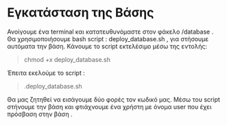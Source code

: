  # Εγκατάσταση της Βάσης

 Ανοίγουμε ένα terminal και κατατευθυνόμαστε στον φάκελο /database . Θα χρησιμοποιήσουμε bash script : deploy_database.sh , για στήσουμε αυτόματα την βάση.
 Κάνουμε το script εκτελέσιμο μέσω της εντολής:
 > chmod +x deploy_database.sh
  
  Έπειτα εκελούμε το script :
  > .deploy_database.sh

  Θα μας ζητηθεί να εισάγουμε δύο φορές τον κωδικό μας. Μέσω του script στήνουμε την βάση και φτιάχνουμε ένα χρήστη με όνομα user που έχει πρόσβαση στην βάση .
